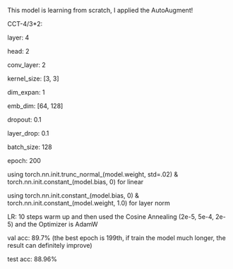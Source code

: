 This model is learning from scratch, I applied the AutoAugment!

CCT-4/3*2:

layer: 4

head: 2

conv_layer: 2

kernel_size: [3, 3]

dim_expan: 1

emb_dim: [64, 128]

dropout: 0.1

layer_drop: 0.1

batch_size: 128

epoch: 200

using torch.nn.init.trunc_normal_(model.weight, std=.02) & torch.nn.init.constant_(model.bias, 0) for linear 

using torch.nn.init.constant_(model.bias, 0) & torch.nn.init.constant_(model.weight, 1.0) for layer norm

LR: 10 steps warm up and then used the Cosine Annealing (2e-5, 5e-4, 2e-5) and the Optimizer is AdamW

val acc: 89.7% (the best epoch is 199th, if train the model much longer, the result can definitely improve)

test acc: 88.96% 


